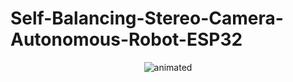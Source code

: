 # Self-Balancing-Stereo-Camera-Autonomous-Robot-ESP32
<p align="center">
  <img src="https://github.com/curio-code/Self-Balancing-Stereo-Camera-Autonomous-Robot-ESP32/blob/main/Graphics/Robot_Model.gif" alt="animated" />
</p>
